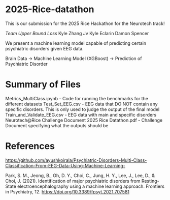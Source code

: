 # 2025-Rice-datathon

This is our submission for the 2025 Rice Hackathon for the Neurotech track!

*Team Upper Bound Loss*
Kyle Zhang
Jv Kyle Eclarin
Damon Spencer

We present a machine learning model capable of predicting certain psychiatric disorders given EEG data.

Brain Data -> Machine Learning Model (XGBoost) -> Prediction of Psychiatric Disorder

# Summary of Files

Metrics_MultiClass.ipynb - Code for running the benchmarks for the different datasets
Test_Set_EEG.csv - EEG data that DO NOT contain any specific disorders. This is only used to judge the output of the final model
Train_and_Validate_EEG.csv - EEG data with main and specific disorders
Neurotech@Rice Challenge Document 2025 Rice Datathon.pdf - Challenge Document specifying what the outputs should be

# References

https://github.com/ayushkoirala/Psychiatric-Disorders-Multi-Class-Classification-From-EEG-Data-Using-Machine-Learning-

Park, S. M., Jeong, B., Oh, D. Y., Choi, C., Jung, H. Y., Lee, J., Lee, D., & Choi, J. (2021). Identification of major psychiatric disorders from Resting-State electroencephalography using a machine learning approach. Frontiers in Psychiatry, 12. https://doi.org/10.3389/fpsyt.2021.707581
